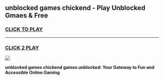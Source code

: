 
## unblocked games chickend - Play Unblocked Gmaes & Free
<h3>
<a href="https://premium.freeplayer.one?title=unblocked_games_chickend&ref=20F">CLICK TO PLAY</a></h3>
<hr>

<h3>
<a href="https://premium.freeplayer.one?title=unblocked_games_chickend&ref=20F">CLICK 2 PLAY</a>
  
</h3>

<a href="https://premium.freeplayer.one?title=unblocked_games_chickend&ref=20F/"><img src="https://clearcache.store/games.png"></a>


**unblocked games chickend games unblocked: Your Gateway to Fun and Accessible Online Gaming**
